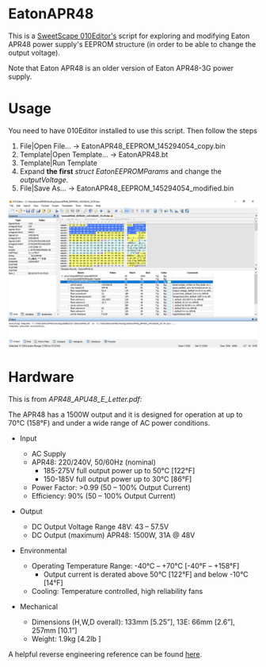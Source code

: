 # EatonAPR48
This is a [SweetScape 010Editor's](https://www.sweetscape.com/010editor/repository/templates/file_info.php?file=EatonAPR48.bt&type=0&sort=) script for exploring and modifying Eaton APR48 power supply's EEPROM structure (in order to be able to change the output voltage). 

Note that Eaton APR48 is an older version of Eaton APR48-3G power supply.

# Usage

You need to have 010Editor installed to use this script. Then follow the steps 
1. File|Open File... -> EatonAPR48_EEPROM_145294054_copy.bin
2. Template|Open Template... -> EatonAPR48.bt
3. Template|Run Template
4. Expand **the first** _struct EatonEEPROMParams_ and change the _outputVoltage_.
5. File|Save As... -> EatonAPR48_EEPROM_145294054_modified.bin

![010Editor Workspace](./SweetScape_010Editor.PNG "010Editor Workspace")

# Hardware

This is from _APR48_APU48_E_Letter.pdf:_

The APR48 has a 1500W output and it is designed for operation at up to 70°C (158°F) 
and under a wide range of AC power conditions.

- Input
    - AC Supply
    - APR48: 220/240V, 50/60Hz (nominal)
        - 185-275V full output power up to 50°C [122°F]
        - 150-185V full output power up to 30°C [86°F]
    - Power Factor: >0.99 (50 – 100% Output Current)
    - Efficiency: 90% (50 – 100% Output Current)

- Output
  - DC Output Voltage Range     48V: 43 – 57.5V
  - DC Output (maximum)         APR48: 1500W, 31A @ 48V

- Environmental
    - Operating Temperature Range: -40°C – +70°C [-40°F – +158°F]
        - Output current is derated above 50°C [122°F] and below -10°C [14°F]
    - Cooling: Temperature controlled, high reliability fans

- Mechanical
    - Dimensions (H,W,D overall): 133mm [5.25”], 13E: 66mm [2.6”], 257mm [10.1”]
    - Weight: 1.9kg [4.2lb ]

A helpful reverse engineering reference can be found [here](https://electrotransport.ru/ussr/index.php?topic=21127.msg490810#msg490810).

